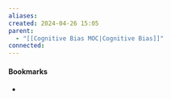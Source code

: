 ```yaml
---
aliases: 
created: 2024-04-26 15:05
parent:
  - "[[Cognitive Bias MOC|Cognitive Bias]]"
connected:
---
```















#### Bookmarks
- 


